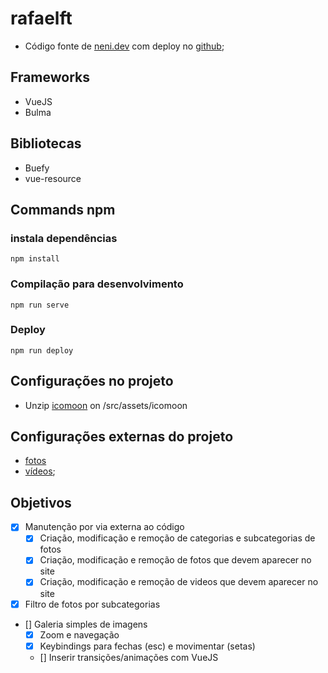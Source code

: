 # rafaelft
* Código fonte de [neni.dev](https://neni.dev) com deploy no [github](https://github.com/nenitf/nenitf.github.io);

## Frameworks
* VueJS
* Bulma

## Bibliotecas
* Buefy
* vue-resource

## Commands npm
### instala dependências
```
npm install
```

### Compilação para desenvolvimento
```
npm run serve
```

### Deploy
```
npm run deploy
```

## Configurações no projeto
* Unzip [icomoon](https://icomoon.io/app/#/select/font) on /src/assets/icomoon

## Configurações externas do projeto
* [fotos](https://gist.github.com/RafaelMoreiraFT/e357602e67f1d7de9ced0741c6378873)
* [vídeos](https://gist.github.com/RafaelMoreiraFT/99e41c4dac44f00217ae9a8cd8ca8d7e);

## Objetivos
* [x] Manutenção por via externa ao código
  * [x] Criação, modificação e remoção de categorias e subcategorias de fotos
  * [x] Criação, modificação e remoção de fotos que devem aparecer no site
  * [x] Criação, modificação e remoção de videos que devem aparecer no site
* [x] Filtro de fotos por subcategorias
* [] Galeria simples de imagens
  * [x] Zoom e navegação
  * [x] Keybindings para fechas (esc) e movimentar (setas)
  * [] Inserir transições/animações com VueJS
